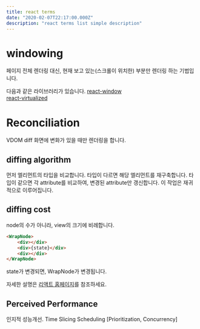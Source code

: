 ```yaml
---
title: react terms
date: "2020-02-07T22:17:00.000Z"
description: "react terms list simple description"
---
```


# windowing
페이지 전체 렌더링 대신, 현재 보고 있는(스크롤이 위치한) 부분만 렌더링 하는 기법입니다.

다음과 같은 라이브러리가 있습니다.
<a href="https://react-window.now.sh/#/examples/list/fixed-size" target="_blank">react-window</a>  
<a href="https://bvaughn.github.io/react-virtualized/#/components/List" target="_blank">react-virtualized</a>  

# Reconciliation
VDOM diff
화면에 변화가 있을 때만 렌더링을 합니다.

## diffing algorithm
먼저 엘리먼트의 타입을 비교합니다. 타입이 다르면 해당 엘리먼트를 재구축합니다. 타입이 같으면 각 attribute를 비교하여, 변경된 attribute만 갱신합니다.
이 작업은 재귀적으로 이루어집니다.

## diffing cost
node의 수가 아니라, view의 크기에 비례합니다.
```html
<WrapNode>
	<div></div>
	<div>{state}</div>
	<div></div>
</WrapNode>
```
state가 변경되면, WrapNode가 변경됩니다.

자세한 설명은 <a href="https://ko.reactjs.org/docs/reconciliation.html">리액트 홈페이지</a>를 참조하세요.

## Perceived Performance
인지적 성능개선.
Time Slicing
Scheduling [Prioritization, Concurrency]